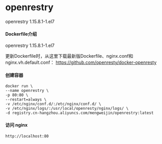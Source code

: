 # openrestry
openrestry 1.15.8.1-1.el7

#### Dockerfile介绍
  openrestry 1.15.8.1-1.el7
  
  更新Dockerfile时，从这里下载最新版Dockerfile、nginx.conf和nginx.vh.default.conf：
  https://github.com/openresty/docker-openresty 
  
#### 创建容器
```
docker run \
--name openrestry \
-p 80:80 \
--restart=always \
-v /etc/nginx/conf.d/:/etc/nginx/conf.d/ \
-v /etc/nginx/logs/:/usr/local/openresty/nginx/logs/ \
-d registry.cn-hangzhou.aliyuncs.com/mengweijin/openrestry:latest
```
	
#### 访问 nginx
	http://localhost:80
